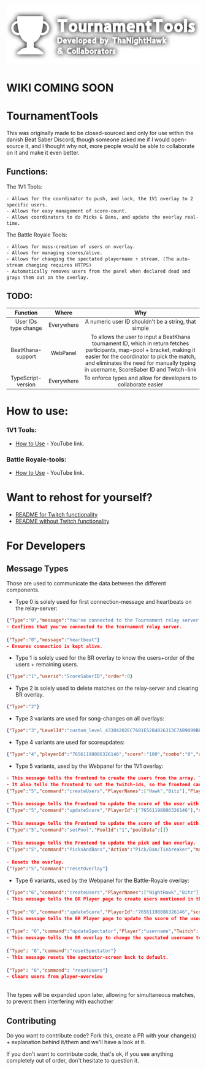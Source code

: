 
![Logo](GitHubImage.png)

# WIKI COMING SOON

# TournamentTools #
This was originally made to be closed-sourced and only for use within the danish Beat Saber Discord, though someone asked me if I would open-source it, and I thought why not, more people would be able to collaborate on it and make it even better.

## Functions:
The 1V1 Tools:
```
- Allows for the coordinator to push, and lock, the 1V1 overlay to 2 specific users.
- Allows for easy management of score-count.
- Allows coordinators to do Picks & Bans, and update the overlay real-time.  
```

The Battle Royale Tools:
```
- Allows for mass-creation of users on overlay.
- Allows for managing scores/alive.
- Allows for changing the spectated playername + stream. (The auto-stream changing requires HTTPS)
- Automatically removes users from the panel when declared dead and grays them out on the overlay.
```

## TODO:
| Function | Where | Why |
| :----: | :----: | :----: |
| User IDs type change | Everywhere | A numeric user ID shouldn't be a string, that simple |
| BeatKhana-support | WebPanel | To allows the user to input a BeatKhana tournament ID, which in return fetches participants, map-pool + bracket, making it easier for the coordinator to pick the match, and eliminates the need for manually typing in username, ScoreSaber ID and Twitch-link |
| TypeScript-version | Everywhere | To enforce types and allow for developers to collaborate easier |

# How to use:
### 1V1 Tools:
- [How to Use](https://www.youtube.com/watch?v=_UYZaVLu1h0) - YouTube link.

### Battle Royale-tools:
- [How to Use](https://www.youtube.com/watch?v=FxN-R_RkI7s) - YouTube link.


# Want to rehost for yourself? 
- [README for Twitch functionality](SELFHOSTWT.md)
- [README without Twitch functionality](SELFHOST.md)

# For Developers
## Message Types
Those are used to communicate the data between the different components.  
- Type 0 is solely used for first connection-message and heartbeats on the  relay-server: 
```json
{"Type":"0","message":"You've connected to the Tournament relay server."}
- Confirms that you've connected to the tournament relay server.

{"Type":"0","message":"heartbeat"}
- Ensures connection is kept alive.
```
- Type 1 is solely used for the BR overlay to know the users+order of the users + remaining users.
```json
{"Type":"1","userid":"ScoreSaberID","order":0}
```
- Type 2 is solely used to delete matches on the relay-server and clearing BR overlay.
```json
{"Type":"2"}
```
- Type 3 variants are used for song-changes on all overlays:
```json
{"Type":"3","LevelId":"custom_level_43304202EC7681E52B4026313C7AB9099BE2890D","Diff":2}
```
- Type 4 variants are used for scoreupdates:
```json
{"Type":"4","playerId":"76561198086326146","score":"100","combo":"0","acc":"1.00","miss":"0"}
```

- Type 5 variants, used by the Webpanel for the 1V1 overlay:
```json
- This message tells the frontend to create the users from the array. This is used for the 1V1 frontend, to ensure correct player order, since TA doesn't knows the player-seeding.
- It also tells the frontend to set the twitch-ids, so the frontend can show the twitch-streams on the overlay.
{"Type":"5","command":"createUsers","PlayerNames":["Hawk","Bitz"],"PlayerIds":["76561198086326146","76561197992369547"],"TwitchIds":["ThaNightHawk","gBitz"],"Round":"Round 1"}

- This message tells the Frontend to update the score of the user with the given id(s).
{"Type":"5","command":"updateScore","PlayerId":["76561198086326146"],"score":["1"]}

- This message tells the Frontend to update the score of the user with the given id.
{"Type":"5","command":"setPool","PoolId":"1","poolData":[]}

- This message tells the Frontend to update the pick and ban overlay.
{"Type":"5","command":"PicksAndBans","Action":"Pick/Ban/Tiebreaker","map":"43304202EC7681E52B4026313C7AB9099BE2890D","PlayerId":"76561198086326146"}

- Resets the overlay.
{"Type":"5","command":"resetOverlay"}
```

- Type 6 variants, used by the Webpanel for the Battle-Royale overlay:
```json
{"Type":"6","command":"createUsers","PlayerNames":["NightHawk","Bitz"],"PlayerIds":["76561198086326146","76561197992369547"]}
- This message tells the BR Player page to create users mentioned in the array. - This is used for the streamhost.

{"Type":"6","command":"updateScore","PlayerId":"76561198086326146","score":"1", "alive":"true"}
- This message tells the BR Player page to update the score of the user with the given id.

{"Type": "6","command":"updateSpectator","Player":"username","Twitch": "twitchname"}
- This message tells the BR overlay to change the spectated username to the given input

{"Type": "6","command":"resetSpectator"}
- This message resets the spectator-screen back to default.

{"Type": "6","command": "resetUsers"}
- Clears users from player-overview

```
\
The types will be expanded upon later, allowing for simultaneous matches, to prevent them interfering with eachother

## Contributing

Do you want to contribute code? Fork this, create a PR with your change(s) + explanation behind it/them and we'll have a look at it.

If you don't want to contribute code, that's ok, if you see anything completely out of order, don't hesitate to question it.

